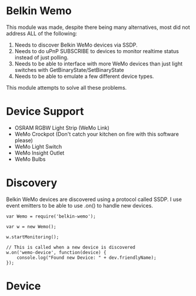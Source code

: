 Belkin Wemo
===========

This module was made, despite there being many alternatives, most did not address ALL of the following:

1) Needs to discover Belkin WeMo devices via SSDP.
2) Needs to do uPnP SUBSCRIBE to devices to monitor realtime status instead of just polling.
3) Needs to be able to interface with more WeMo devices than just light switches with GetBinaryState/SetBinaryState
4) Needs to be able to emulate a few different device types.


This module attempts to solve all these problems.

# Device Support

* OSRAM RGBW Light Strip (WeMo Link)
* WeMo Crockpot (Don't catch your kitchen on fire with this software please)
* WeMo Light Switch
* WeMo Insight Outlet
* WeMo Bulbs

# Discovery

Belkin WeMo devices are discovered using a protocol called SSDP. I use event emitters to be
able to use .on() to handle new devices.


```
var Wemo = require('belkin-wemo');

var w = new Wemo();

w.startMonitoring();

// This is called when a new device is discovered
w.on('wemo-device', function(device) {
	console.log("Found new Device: " + dev.friendlyName);
});
```


# Device




